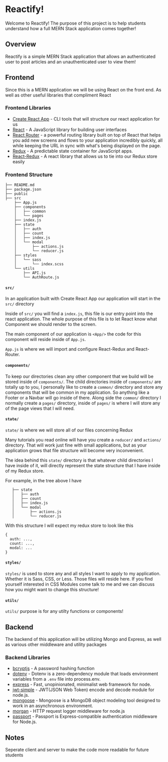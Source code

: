 # Reactify!
Welcome to Reactify! The purpose of this project is to help students understand how a full MERN Stack application comes together!

## Overview
Reactify is a simple MERN Stack application that allows an authenticated user to post articles and an unauthenticated user to view them!

## Frontend
Since this is a MERN application we will be using React on the front end. As well as other useful libraries that compliment React

### Frontend Libraries
- [Create React App](https://github.com/facebook/create-react-app) - CLI tools that will structure our react application for us
- [React](https://reactjs.org/) - A JavaScript library for building user interfaces
- [React Router](https://github.com/ReactTraining/react-router) - a powerful routing library built on top of React that helps you add new screens and flows to your application incredibly quickly, all while keeping the URL in sync with what's being displayed on the page.
- [Redux](https://redux.js.org/) - A predictable state container for JavaScript apps.
- [React-Redux](https://redux.js.org/basics/usage-with-react) - A react library that allows us to tie into our Redux store easily

### Frontend Structure
```
├── README.md
├── package.json
├── public
├── src
    ├── App.js
    ├── components
    │   ├── common
    │   └── pages
    ├── index.js
    ├── state
    │   ├── auth
    │   ├── count
    │   ├── index.js
    │   └── modal
    │       ├── actions.js
    │       └── reducer.js
    ├── styles
    │   └── sass
    │       └── index.scss
    └── utils
        ├── API.js
        └── AuthRoute.js
```
#### `src/`
In an application built with Create React App our application will start in the `src/` directory

Inside of `src/` you will find a `index.js`, this file is our entry point into the react application. The whole purpose of this file is to let React know what Component we should render to the screen.

The main component of our application is `<App/>` the code for this component will reside inside of `App.js`.

`App.js` is where we will import and configure React-Redux and React-Router.

#### `components/`
To keep our directories clean any other component that we build will be stored inside of `components/`. The child directories inside of `components/` are totally up to you, I personally like to create a `common/` directory and store any components that will be common in my application. So anything like a Footer or a Navbar will go inside of there. Along side the `common/` directory I normally create a `pages/` directory, inside of `pages/` is where I will store any of the page views that I will need.

#### `state/`
`state/` is where we will store all of our files concerning Redux

Many tutorials you read online will have you create a `reducer/` and `actions/` directory. That will work just fine with small applications, but as your application grows that file structure will become very inconvenient.

The idea behind this `state/` directory is that whatever child directories I have inside of it, will directly represent the state structure that I have inside of my Redux store. 

For example, in the tree above I have 
```    
   ├── state
   │   ├── auth
   │   ├── count
   │   ├── index.js
   │   └── modal
   │       ├── actions.js
   │       └── reducer.js
```

With this structure I will expect my redux store to look like this
```
{
  auth: ...,
  count: ...,
  modal: ...
}
```

#### `styles/`
`styles/` is used to store any and all styles I want to apply to my application. Whether it is Sass, CSS, or Less. Those files will reside here. If you find yourself interested in CSS Modules come talk to me and we can discuss how you might want to change this structure!

#### `utils/`
`utils/` purpose is for any utilty functions or components!

## Backend
The backend of this application will be utilizing Mongo and Express, as well as various other middleware and utility packages

### Backend Libraries
- [bcryptjs](https://www.npmjs.com/package/bcryptjs) - A password hashing function
- [dotenv](https://www.npmjs.com/package/dotenv) - Dotenv is a zero-dependency module that loads environment variables from a `.env` file into process.env.
- [express](https://www.npmjs.com/package/express) - Fast, unopinionated, minimalist web framework for node.
- [jwt-simple](https://www.npmjs.com/package/jwt-simple) - JWT(JSON Web Token) encode and decode module for node.js.
- [mongoose](https://www.npmjs.com/package/mongoose) - Mongoose is a MongoDB object modeling tool designed to work in an asynchronous environment.
- [morgan](https://www.npmjs.com/package/morgan) - HTTP request logger middleware for node.js
- [passport](https://www.npmjs.com/package/passport) - Passport is Express-compatible authentication middleware for Node.js.

## Notes

Seperate client and server to make the code more readable for future students
